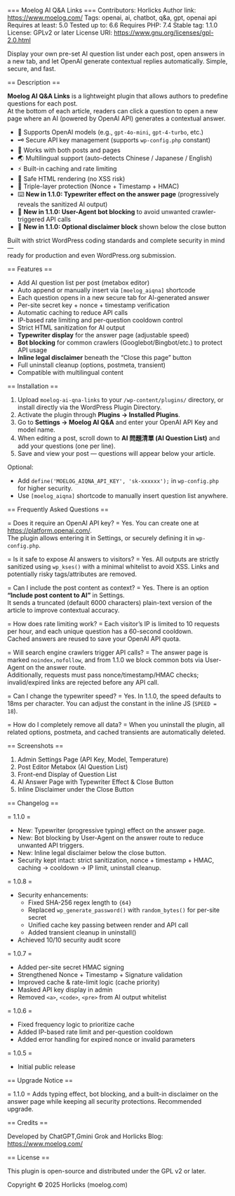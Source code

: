 === Moelog AI Q&A Links ===
Contributors: Horlicks
Author link: https://www.moelog.com/
Tags: openai, ai, chatbot, q&a, gpt, openai api
Requires at least: 5.0
Tested up to: 6.6
Requires PHP: 7.4
Stable tag: 1.1.0
License: GPLv2 or later
License URI: https://www.gnu.org/licenses/gpl-2.0.html

Display your own pre-set AI question list under each post, open answers in a new tab, and let OpenAI generate contextual replies automatically. Simple, secure, and fast.

== Description ==

**Moelog AI Q&A Links** is a lightweight plugin that allows authors to predefine questions for each post.  
At the bottom of each article, readers can click a question to open a new page where an AI (powered by OpenAI API) generates a contextual answer.

- 🧠 Supports OpenAI models (e.g., `gpt-4o-mini`, `gpt-4-turbo`, etc.)
- 🗝️ Secure API key management (supports `wp-config.php` constant)
- 🧩 Works with both posts and pages
- 🌏 Multilingual support (auto-detects Chinese / Japanese / English)
- ⚡ Built-in caching and rate limiting
- 🧱 Safe HTML rendering (no XSS risk)
- 🔐 Triple-layer protection (Nonce + Timestamp + HMAC)
- ⌨️ **New in 1.1.0: Typewriter effect on the answer page** (progressively reveals the sanitized AI output)
- 🤖 **New in 1.1.0: User-Agent bot blocking** to avoid unwanted crawler-triggered API calls
- 📜 **New in 1.1.0: Optional disclaimer block** shown below the close button

Built with strict WordPress coding standards and complete security in mind —  
ready for production and even WordPress.org submission.

== Features ==

* Add AI question list per post (metabox editor)
* Auto append or manually insert via `[moelog_aiqna]` shortcode
* Each question opens in a new secure tab for AI-generated answer
* Per-site secret key + nonce + timestamp verification
* Automatic caching to reduce API calls
* IP-based rate limiting and per-question cooldown control
* Strict HTML sanitization for AI output
* **Typewriter display** for the answer page (adjustable speed)
* **Bot blocking** for common crawlers (Googlebot/Bingbot/etc.) to protect API usage
* **Inline legal disclaimer** beneath the “Close this page” button
* Full uninstall cleanup (options, postmeta, transient)
* Compatible with multilingual content

== Installation ==

1. Upload `moelog-ai-qna-links` to your `/wp-content/plugins/` directory, or install directly via the WordPress Plugin Directory.
2. Activate the plugin through **Plugins → Installed Plugins**.
3. Go to **Settings → Moelog AI Q&A** and enter your OpenAI API Key and model name.
4. When editing a post, scroll down to **AI 問題清單 (AI Question List)** and add your questions (one per line).
5. Save and view your post — questions will appear below your article.

Optional:
- Add `define('MOELOG_AIQNA_API_KEY', 'sk-xxxxxx');` in `wp-config.php` for higher security.
- Use `[moelog_aiqna]` shortcode to manually insert question list anywhere.

== Frequently Asked Questions ==

= Does it require an OpenAI API key? =
Yes. You can create one at https://platform.openai.com/.  
The plugin allows entering it in Settings, or securely defining it in `wp-config.php`.

= Is it safe to expose AI answers to visitors? =
Yes. All outputs are strictly sanitized using `wp_kses()` with a minimal whitelist to avoid XSS.
Links and potentially risky tags/attributes are removed.

= Can I include the post content as context? =
Yes. There is an option **“Include post content to AI”** in Settings.  
It sends a truncated (default 6000 characters) plain-text version of the article to improve contextual accuracy.

= How does rate limiting work? =
Each visitor’s IP is limited to 10 requests per hour, and each unique question has a 60-second cooldown.  
Cached answers are reused to save your OpenAI API quota.

= Will search engine crawlers trigger API calls? =
The answer page is marked `noindex,nofollow`, and from 1.1.0 we block common bots via User-Agent on the answer route.  
Additionally, requests must pass nonce/timestamp/HMAC checks; invalid/expired links are rejected before any API call.

= Can I change the typewriter speed? =
Yes. In 1.1.0, the speed defaults to 18ms per character. You can adjust the constant in the inline JS (`SPEED = 18`).

= How do I completely remove all data? =
When you uninstall the plugin, all related options, postmeta, and cached transients are automatically deleted.

== Screenshots ==

1. Admin Settings Page (API Key, Model, Temperature)
2. Post Editor Metabox (AI Question List)
3. Front-end Display of Question List
4. AI Answer Page with Typewriter Effect & Close Button
5. Inline Disclaimer under the Close Button

== Changelog ==

= 1.1.0 =
* New: Typewriter (progressive typing) effect on the answer page.
* New: Bot blocking by User-Agent on the answer route to reduce unwanted API triggers.
* New: Inline legal disclaimer below the close button.
* Security kept intact: strict sanitization, nonce + timestamp + HMAC, caching → cooldown → IP limit, uninstall cleanup.

= 1.0.8 =
* Security enhancements:
  - Fixed SHA-256 regex length to `{64}`
  - Replaced `wp_generate_password()` with `random_bytes()` for per-site secret
  - Unified cache key passing between render and API call
  - Added transient cleanup in uninstall()
* Achieved 10/10 security audit score

= 1.0.7 =
* Added per-site secret HMAC signing
* Strengthened Nonce + Timestamp + Signature validation
* Improved cache & rate-limit logic (cache priority)
* Masked API key display in admin
* Removed `<a>`, `<code>`, `<pre>` from AI output whitelist

= 1.0.6 =
* Fixed frequency logic to prioritize cache
* Added IP-based rate limit and per-question cooldown
* Added error handling for expired nonce or invalid parameters

= 1.0.5 =
* Initial public release

== Upgrade Notice ==

= 1.1.0 =
Adds typing effect, bot blocking, and a built-in disclaimer on the answer page while keeping all security protections. Recommended upgrade.

== Credits ==

Developed by ChatGPT,Gmini Grok and Horlicks
Blog: https://www.moelog.com/

== License ==

This plugin is open-source and distributed under the GPL v2 or later.

Copyright © 2025 Horlicks (moelog.com)
